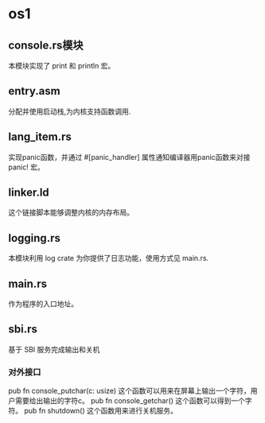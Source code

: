 # os1
## console.rs模块
本模块实现了 print 和 println 宏。
## entry.asm
分配并使用启动栈,为内核支持函数调用.
## lang_item.rs
实现panic函数，并通过 #[panic_handler] 属性通知编译器用panic函数来对接 panic! 宏。
## linker.ld
这个链接脚本能够调整内核的内存布局。
## logging.rs
本模块利用 log crate 为你提供了日志功能，使用方式见 main.rs.
## main.rs
作为程序的入口地址。
## sbi.rs
基于 SBI 服务完成输出和关机
### 对外接口
  pub fn console_putchar(c: usize)
这个函数可以用来在屏幕上输出一个字符，用户需要给出输出的字符c。
  pub fn console_getchar()
这个函数可以得到一个字符。
  pub fn shutdown()
这个函数用来进行关机服务。